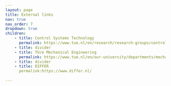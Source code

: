 ```yaml
---
layout: page
title: External links
nav: true
nav_order: 7
dropdown: true
children: 
    - title: Control Systems Technology
      permalink: https://www.tue.nl/en/research/research-groups/control-systems-technology/
    - title: divider
    - title: TU/e Mechanical Engineering 
      permalink: https://www.tue.nl/en/our-university/departments/mechanical-engineering/the-department/
    - title: divider
    - title: DIFFER
      permalink:https://www.differ.nl/
    
---
```

